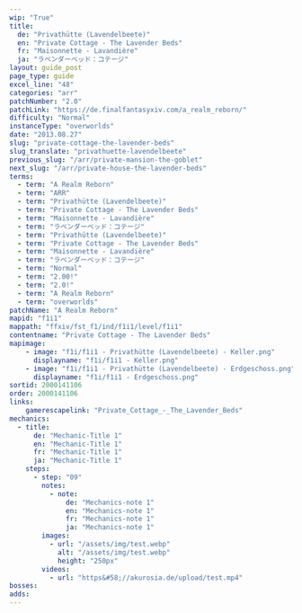 ```yaml
---
wip: "True"
title:
  de: "Privathütte (Lavendelbeete)"
  en: "Private Cottage - The Lavender Beds"
  fr: "Maisonnette - Lavandière"
  ja: "ラベンダーベッド：コテージ"
layout: guide_post
page_type: guide
excel_line: "48"
categories: "arr"
patchNumber: "2.0"
patchLink: "https://de.finalfantasyxiv.com/a_realm_reborn/"
difficulty: "Normal"
instanceType: "overworlds"
date: "2013.08.27"
slug: "private-cottage-the-lavender-beds"
slug_translate: "privathuette-lavendelbeete"
previous_slug: "/arr/private-mansion-the-goblet"
next_slug: "/arr/private-house-the-lavender-beds"
terms:
  - term: "A Realm Reborn"
  - term: "ARR"
  - term: "Privathütte (Lavendelbeete)"
  - term: "Private Cottage - The Lavender Beds"
  - term: "Maisonnette - Lavandière"
  - term: "ラベンダーベッド：コテージ"
  - term: "Privathütte (Lavendelbeete)"
  - term: "Private Cottage - The Lavender Beds"
  - term: "Maisonnette - Lavandière"
  - term: "ラベンダーベッド：コテージ"
  - term: "Normal"
  - term: "2.00!"
  - term: "2.0!"
  - term: "A Realm Reborn"
  - term: "overworlds"
patchName: "A Realm Reborn"
mapid: "f1i1"
mappath: "ffxiv/fst_f1/ind/f1i1/level/f1i1"
contentname: "Private Cottage - The Lavender Beds"
mapimage:
    - image: "f1i/f1i1 - Privathütte (Lavendelbeete) - Keller.png"
      displayname: "f1i/f1i1 - Keller.png"
    - image: "f1i/f1i1 - Privathütte (Lavendelbeete) - Erdgeschoss.png"
      displayname: "f1i/f1i1 - Erdgeschoss.png"
sortid: 2000141106
order: 2000141106
links:
    gamerescapelink: "Private_Cottage_-_The_Lavender_Beds"
mechanics:
  - title:
      de: "Mechanic-Title 1"
      en: "Mechanic-Title 1"
      fr: "Mechanic-Title 1"
      ja: "Mechanic-Title 1"
    steps:
      - step: "09"
        notes:
          - note:
              de: "Mechanics-note 1"
              en: "Mechanics-note 1"
              fr: "Mechanics-note 1"
              ja: "Mechanics-note 1"
        images:
          - url: "/assets/img/test.webp"
            alt: "/assets/img/test.webp"
            height: "250px"
        videos:
          - url: "https&#58;//akurosia.de/upload/test.mp4"
bosses:
adds:
---
```

